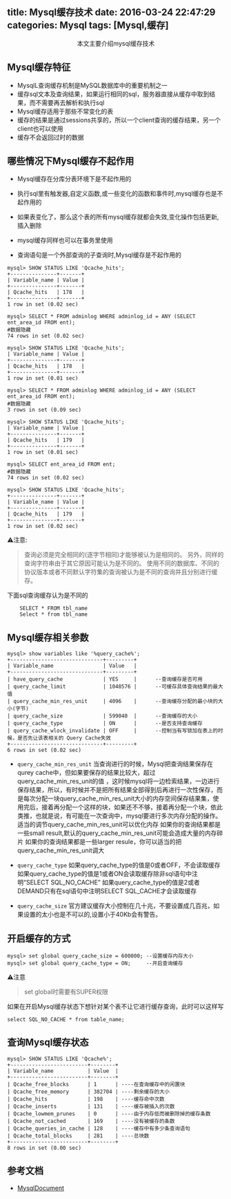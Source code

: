 title: Mysql缓存技术
date: 2016-03-24 22:47:29
categories: Mysql
tags: [Mysql,缓存]
---

<center>本文主要介绍mysql缓存技术</center>

<!--more-->


## Mysql缓存特征
- MysqlL查询缓存机制是MySQL数据库中的重要机制之一
- 缓存sql文本及查询结果，如果运行相同的sql，服务器直接从缓存中取到结果，而不需要再去解析和执行sql
- Mysql缓存适用于那些不常变化的表
- 缓存的结果是通过sessions共享的，所以一个client查询的缓存结果，另一个client也可以使用
- 缓存不会返回过时的数据

## 哪些情况下Mysql缓存不起作用
- Mysql缓存在分库分表环境下是不起作用的
- 执行sql里有触发器,自定义函数,或一些变化的函数和事件时,mysql缓存也是不起作用的
- 如果表变化了，那么这个表的所有mysql缓存就都会失效,变化操作包括更新,插入删除
- mysql缓存同样也可以在事务里使用


- 查询语句是一个外部查询的子查询时,Mysql缓存是不起作用的

```
mysql> SHOW STATUS LIKE 'Qcache_hits';
+---------------+-------+
| Variable_name | Value |
+---------------+-------+
| Qcache_hits   | 178   |
+---------------+-------+
1 row in set (0.02 sec)

mysql> SELECT * FROM adminlog WHERE adminlog_id = ANY (SELECT ent_area_id FROM ent);
#数据隐藏
74 rows in set (0.02 sec)

mysql> SHOW STATUS LIKE 'Qcache_hits';                           
| Variable_name | Value |
+---------------+-------+
| Qcache_hits   | 178   |
+---------------+-------+
1 row in set (0.01 sec)

mysql> SELECT * FROM adminlog WHERE adminlog_id = ANY (SELECT ent_area_id FROM ent);
#数据隐藏
3 rows in set (0.09 sec)

mysql> SHOW STATUS LIKE 'Qcache_hits';                      
| Variable_name | Value |
+---------------+-------+
| Qcache_hits   | 179   |
+---------------+-------+
1 row in set (0.01 sec)

mysql> SELECT ent_area_id FROM ent; 
#数据隐藏
74 rows in set (0.02 sec)

mysql> SHOW STATUS LIKE 'Qcache_hits';
+---------------+-------+
| Variable_name | Value |
+---------------+-------+
| Qcache_hits   | 179   |
+---------------+-------+
1 row in set (0.02 sec)

```

⚠️注意:
>查询必须是完全相同的(逐字节相同)才能够被认为是相同的。
另外，同样的查询字符串由于其它原因可能认为是不同的。
使用不同的数据库、不同的协议版本或者不同默认字符集的查询被认为是不同的查询并且分别进行缓存。

下面sql查询缓存认为是不同的

```
    SELECT * FROM tbl_name  
    Select * from tbl_name  
```

## Mysql缓存相关参数

```
mysql> show variables like '%query_cache%';
+------------------------------+---------+
| Variable_name                | Value   |
+------------------------------+---------+
| have_query_cache             | YES     |      --查询缓存是否可用
| query_cache_limit            | 1048576 |      --可缓存具体查询结果的最大值
| query_cache_min_res_unit     | 4096    |      --查询缓存分配的最小块的大小(字节)
| query_cache_size             | 599040  |      --查询缓存的大小
| query_cache_type             | ON      |      --是否支持查询缓存
| query_cache_wlock_invalidate | OFF     |      --控制当有写锁加在表上的时候，是否先让该表相关的 Query Cache失效
+------------------------------+---------+
6 rows in set (0.02 sec)
```
- `query_cache_min_res_unit`
当查询进行的时候，Mysql把查询结果保存在qurey cache中，但如果要保存的结果比较大，超过query_cache_min_res_unit的值 ，这时候mysql将一边检索结果，一边进行保存结果，所以，有时候并不是把所有结果全部得到后再进行一次性保存，而是每次分配一块query_cache_min_res_unit大小的内存空间保存结果集，使用完后，接着再分配一个这样的块，如果还不不够，接着再分配一个块，依此类推，也就是说，有可能在一次查询中，mysql要进行多次内存分配的操作。
适当的调节query_cache_min_res_unit可以优化内存
如果你的查询结果都是一些small result,默认的query_cache_min_res_unit可能会造成大量的内存碎片
如果你的查询结果都是一些larger resule，你可以适当的把query_cache_min_res_unit调大

- `query_cache_type`
如果query_cache_type的值是0或者OFF，不会读取缓存
如果query_cache_type的值是1或者ON会读取缓存除非sql语句中注明“SELECT SQL_NO_CACHE”
如果query_cache_type的值是2或者DEMAND只有在sql语句中注明SELECT SQL_CACHE才会读取缓存

- `query_cache_size`
官方建议缓存大小控制在几十兆，不要设置成几百兆，如果设置的太小也是不可以的,设置小于40Kb会有警告。

## 开启缓存的方式

```
mysql> set global query_cache_size = 600000; --设置缓存内存大小
mysql> set global query_cache_type = ON;     --开启查询缓存
```

⚠️注意
>set global时需要有SUPER权限

如果在开启Mysql缓存状态下想针对某个表不让它进行缓存查询，此时可以这样写

```
select SQL_NO_CACHE * from table_name; 
```

## 查询Mysql缓存状态

```
mysql> SHOW STATUS LIKE 'Qcache%';
+-------------------------+--------+
| Variable_name           | Value  |
+-------------------------+--------+
| Qcache_free_blocks      | 1      | ----在查询缓存中的闲置块
| Qcache_free_memory      | 382704 | ----剩余缓存的大小
| Qcache_hits             | 198    | ----缓存命中次数
| Qcache_inserts          | 131    | ----缓存被插入的次数
| Qcache_lowmem_prunes    | 0      | ----由于内存低而被删除掉的缓存条数
| Qcache_not_cached       | 169    | ----没有被缓存的条数
| Qcache_queries_in_cache | 128    | ----缓存中有多少条查询语句
| Qcache_total_blocks     | 281    | ----总块数
+-------------------------+--------+
8 rows in set (0.00 sec)
```


## 参考文档
- [MysqlDocument](http://dev.mysql.com/doc/refman/5.6/en/)




